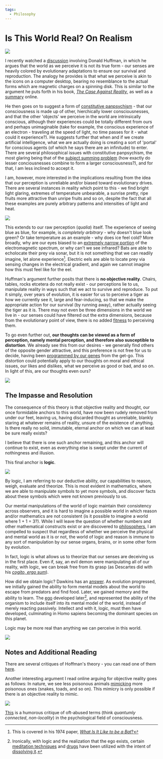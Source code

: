 ```yaml
---
tags:
  - Philosophy
---
```


# Is This World Real? On Realism

![](/static/images/2022-08-11/lens.jpg)

I recently watched a [discussion][discussion] involving Donald Huffman, in which he argues that the world as we perceive it is not its true form - our senses are heavily colored by evolutionary adaptations to ensure our survival and reproduction. The analogy he provides is that what we perceive is akin to the icons on a computer desktop, bearing no resemblance to the actual forms which are magnetic charges on a spinning disk. This is similar to the argument he puts forth in his book, [_The Case Against Reality_][book], as well as a [summary][summary] online.

He then goes on to suggest a form of [constitutive panpsychism][panpsychism] - that our consciousness is made up of other, hierchically lower consciousnesses, and that the other 'objects' we perceive in the world are intrinsically conscious, although their experiences could be totally different from ours and perhaps unimaginable (take for example, the conscious experience of an electron - traveling at the speed of light, no time passes for it - what could it experience?). He suggests further that when and if we create artificial intelligence, what we are actually doing is creating a sort of 'portal' for conscious agents (of which he says there are an infinitude) to enter. There are several philosophical issues with constitutive panpsychism, the most glaring being that of the [subject summing problem][issues] (how exactly do lesser conciousnesses combine to form a larger consciousness?), and for that, I am less inclined to accept it.

I am, however, more interested in the implications resulting from the idea that our perception is unreliable and/or biased toward evolutionary drives. There are several instances in reality which point to this - we find bright light glaring, extremes of temperature unbearable, a sunrise pretty, ripe fruits more attractive than unripe fruits and so on, despite the fact that all these examples are purely arbitrary patterns and intensities of light and heat.

![](/static/images/2022-08-11/evolution.jpg)

This extends to our raw perception (_qualia_) itself. The experience of seeing blue as blue, for example, is _completely arbitrary_ - why doesn't blue look green? Or take temperature as an example - why does ice feel cold? More broadly, why are our eyes biased to an [extremely narrow portion][visible-spectrum] of the electromagnetic spectrum, or why can't we see infrared? Bats are able to echolocate their prey via sonar, but it is not something that we can readily imagine, let alone experience[^nagel]. Electric eels are able to locate prey via sensing changes in the electrical gradient, and again we cannot imagine how this must feel like for the eel.

Huffman's argument further posits that there is **no objective reality**. Chairs, tables, rocks etcetera do not really exist - our perceptions lie to us, manipulate reality in ways such that we act to survive and reproduce. To put it simply, over years of evolution, it is easier for us to perceive a tiger as how we currently see it, large and fear-inducing, so that we make the appropriate action for our survival (by running away), rather actually seeing the tiger as it is. There may not even be three dimensions in the world we live in - our senses could have filtered out the extra dimensions, because from the evolutionary point of view, there is no added [fitness][fitness] to perceiving them.

To go even further out, **our thoughts can be viewed as a form of perception, namely mental perception, and therefore also susceptible to distortion**. We already see this from our desires - we generally find others of the opposite gender attractive, and this preference is not free for us to decide, having been [programmed by our genes][selfish-gene] from the get-go. This distortion could potentially apply to our thoughts on moral and ethical issues, our likes and dislikes, what we perceive as good or bad, and so on. In light of this, are our thoughts even ours?

![](/static/images/2022-08-11/brain.jpg)

## The Impasse and Resolution

The consequence of this theory is that objective reality and thought, our once formidable anchors to this world, have now been rudely removed from under our feet, leaving us, having discarded thought as unreliable, blankly staring at whatever remains of reality, unsure of the existence of anything. Is there really no solid, immutable, eternal anchor on which we can at least be sure really exists?

I believe that there is one such anchor remaining, and this anchor will continue to exist, even as everything else is swept under the current of nothingness and illusion.

This final anchor is **logic**.

![](/static/images/2022-08-11/math.jpg)

By logic, I am referring to our deductive ability, our capabilities to reason, weigh, evaluate and theorize. This is most evident in mathematics, where we are able to manipulate symbols to yet more symbols, and discover facts about these symbols which were not known previously to us.

Our mental manipulations of the world of logic maintain their consistency across observers, and it is hard to imagine a possible world in which reason and/or mathematics are not consistent (is it possible to imagine a world where 1 + 1 = 3?). While I will leave the question of whether numbers and other mathematical constructs exist or are discovered to [philosophers][philosophy-math], I am compelled to suspect that regardless of whether we perceive the physical and mental world as it is or not, the world of logic and reason is immune to any sort of manipulation by our sense organs, brains, or in some other form by evolution.

In fact, logic is what allows us to theorize that our senses are deceiving us in the first place. Even if, say, an evil demon were manipulating all of our reality, with logic, we can break free from its grasp (as Descartes did with his [_cogito, ergo sum_][cogito]).

How did we obtain logic? Dawkins has an [answer][selfish-gene]. As evolution progressed, we initially gained the ability to form mental models about the world to escape from predators and find food. Later, we gained memory and the ability to learn. The [ego][ego] developed later[^ego-death], and represented the ability of the organism to include itself into its mental model of the world, instead of merely reacting passively. Intellect and with it, logic, must then have developed, culminating in Homo sapiens becoming the dominant species on this planet.

Logic may be more real than anything we can perceive in this world.

![](/static/images/2022-08-11/matrix.jpg)

## Notes and Additional Reading

There are several critiques of Hoffman's theory - you can read one of them [here][critique].

Another interesting argument I read online arguing for objective reality goes as follows: In nature, we see less poisonous animals [mimicking][mimicry] more poisonous ones (snakes, toads, and so on). This mimicry is only possible if there is an objective reality to mimic.

![](/static/images/2022-08-11/mimicry.jpg)

[This][obscurantism] is a humorous critique of oft-abused terms (think _quantumly connected_, _non-locality_) in the psychological field of consciousness.

[^nagel]: This is covered in his 1974 paper, [_What Is It Like to be a Bat_?](https://warwick.ac.uk/fac/cross_fac/iatl/study/ugmodules/humananimalstudies/lectures/32/nagel_bat.pdf)
[^ego-death]: Ironically, with logic and the realization that the ego exists, certain [meditation techniques][zen] and [drugs][drugs] have been utilized with the intent of [dissolving it][ego-death].

[book]: https://www.goodreads.com/book/show/41817484-the-case-against-reality
[cogito]: https://en.wikipedia.org/wiki/Cogito,_ergo_sum
[critique]: https://www.psychologyinaction.org/psychology-in-action-1/2016/04/26/the-case-for-reality
[discussion]: https://www.youtube.com/watch?v=dd6CQCbk2ro
[drugs]: https://www.goodreads.com/book/show/8791.LSD
[ego-death]: https://en.wikipedia.org/wiki/Ego_death
[ego]: https://en.wikipedia.org/w/index.php?title=Id,_ego_and_super-ego#Ego
[fitness]: https://en.wikipedia.org/wiki/Fitness_(biology)
[issues]: https://plato.stanford.edu/entries/panpsychism/#SubjSummProb
[mimicry]: https://en.wikipedia.org/wiki/Batesian_mimicry
[obscurantism]: https://psychology-inaction.squarespace.com/psychology-in-action-1/2014/11/09/obscurantism-lame-explanations-to-the-lame-questions
[panpsychism]: https://plato.stanford.edu/entries/panpsychism/#ConsVersEmerPanp
[philosophy-math]: https://plato.stanford.edu/entries/philosophy-mathematics/
[selfish-gene]: https://www.youtube.com/watch?v=_9c--umcSrQ
[summary]: https://www.scientificamerican.com/article/did-humans-evolve-to-see-things-as-they-really-are/
[visible-spectrum]: https://en.wikipedia.org/wiki/Visible_spectrum
[zen]: https://www.sotozen.com/eng/practice/zazen/advice/fukanzanzeng.html
